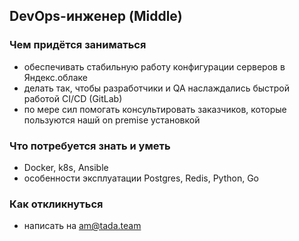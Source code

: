 ## DevOps-инженер (Middle)

### Чем придётся заниматься
 - обеспечивать стабильную работу конфигурации серверов в Яндекс.облаке
 - делать так, чтобы разработчики и QA наслаждались быстрой работой CI/CD (GitLab)
 - по мере сил помогать консультировать заказчиков, которые пользуются нашй on premise установкой

### Что потребуется знать и уметь
 - Docker, k8s, Ansible
 - особенности эксплуатации Postgres, Redis, Python, Go

### Как откликнуться
 - написать на am@tada.team
